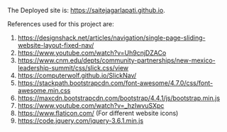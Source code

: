 The Deployed site is: https://saitejagarlapati.github.io.

References used for this project are: 
1. https://designshack.net/articles/navigation/single-page-sliding-website-layout-fixed-nav/
2. https://www.youtube.com/watch?v=Uh9cnjDZACo
3. https://www.cnm.edu/depts/community-partnerships/new-mexico-leadership-summit/css/slick.css/view
4. https://computerwolf.github.io/SlickNav/
5. https://stackpath.bootstrapcdn.com/font-awesome/4.7.0/css/font-awesome.min.css
6. https://maxcdn.bootstrapcdn.com/bootstrap/4.4.1/js/bootstrap.min.js
7. https://www.youtube.com/watch?v=_hzIwvuSXpc
8. https://www.flaticon.com/ (For different website icons)
9. https://code.jquery.com/jquery-3.6.1.min.js